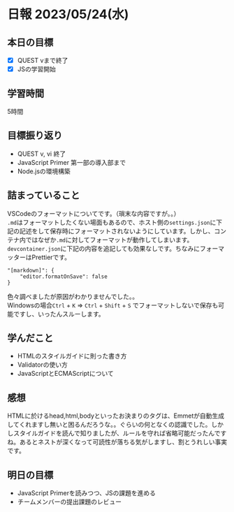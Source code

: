 # 日報 2023/05/24(水)

## 本日の目標
- [x] QUEST vまで終了
- [x] JSの学習開始

## 学習時間
5時間

## 目標振り返り
- QUEST v, vi 終了
- JavaScript Primer 第一部の導入部まで
- Node.jsの環境構築

## 詰まっていること
VSCodeのフォーマットについてです。（瑣末な内容ですが。。）  
`.md`はフォーマットしたくない場面もあるので、ホスト側の`settings.json`に下記の記述をして保存時にフォーマットされないようにしています。しかし、コンテナ内ではなぜか`.md`に対してフォーマットが動作してしまいます。`devcontainer.json`に下記の内容を追記しても効果なしです。ちなみにフォーマッターはPrettierです。
```jsonc
"[markdown]": {
    "editor.formatOnSave": false
}
```
色々調べましたが原因がわかりませんでした。。  
Windowsの場合`Ctrl` + `K` ⇒ `Ctrl` + `Shift` + `S` でフォーマットしないで保存も可能ですし、いったんスルーします。

## 学んだこと
- HTMLのスタイルガイドに則った書き方
- Validatorの使い方
- JavaScriptとECMAScriptについて

## 感想
HTMLに於けるhead,html,bodyといったお決まりのタグは、Emmetが自動生成してくれますし無いと困るんだろうな。。ぐらいの何となくの認識でした。しかしスタイルガイドを読んで知りましたが、ルールを守れば省略可能だったんですね。あるとネストが深くなって可読性が落ちる気がしますし、割とうれしい事実です。

## 明日の目標
- JavaScript Primerを読みつつ、JSの課題を進める
- チームメンバーの提出課題のレビュー
